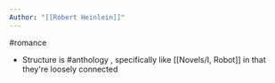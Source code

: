 ```yaml
---
Author: "[[Robert Heinlein]]"
---
```

#romance 

- Structure is #anthology , specifically like [[Novels/I, Robot]] in that they're loosely connected